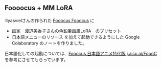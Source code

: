 ## Foooocus + MM LoRA

lllyasvielさんの作られた [Fooocus Fooocus](https://github.com/lllyasviel/Fooocus) に
- 画家　渡辺美香子さんの色鉛筆画風LoRA　のプリセット
- 日本語メニューのリソース
を加えて起動できるようにした Google Colaboratory のノートを作りました。

日本語化しての起動については、[Fooocus 日本語アニメ特化版 j.aicu.ai/FoooC](https://github.com/aicuai/Artist-Guide-for-SDXL/blob/main/Fooocus_onColab.ipynb)を参考にさせてもらっています。

